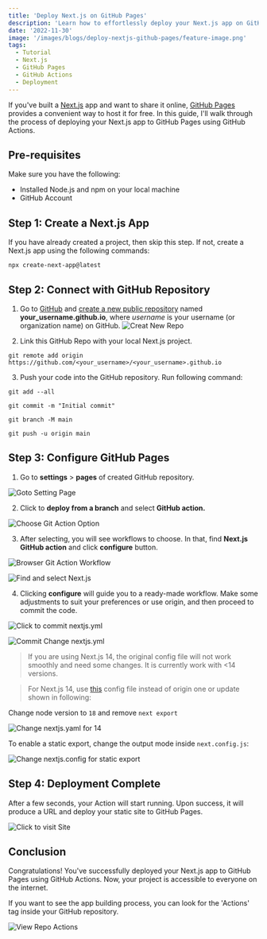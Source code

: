 ```yaml
---
title: 'Deploy Next.js on GitHub Pages'
description: 'Learn how to effortlessly deploy your Next.js app on GitHub Pages using GitHub Actions, ensuring your project is readily accessible online.'
date: '2022-11-30'
image: '/images/blogs/deploy-nextjs-github-pages/feature-image.png'
tags:
  - Tutorial
  - Next.js
  - GitHub Pages
  - GitHub Actions
  - Deployment
---
```


If you've built a [Next.js](https://nextjs.org/) app and want to share it online, [GitHub Pages](https://pages.github.com/) provides a convenient way to host it for free. In this guide, I'll walk through the process of deploying your Next.js app to GitHub Pages using GitHub Actions. 

## Pre-requisites 
Make sure you have the following: 
- Installed Node.js and npm on your local machine
- GitHub Account

## Step 1: Create a Next.js App 

If you have already created a project, then skip this step. 
If not, create a Next.js app using the following commands: 
```
npx create-next-app@latest
```

## Step 2: Connect with GitHub Repository

1. Go to [GitHub](https://github.com/) and [create a new public repository](https://github.com/new) named **your_username.github.io**, where _username_ is your username (or organization name) on GitHub.
![Creat New Repo](/images/blogs/deploy-nextjs-github-pages/create-new-repo.png )

2. Link this GitHub Repo with your local Next.js project. 
```
git remote add origin https://github.com/<your_username>/<your_username>.github.io
```

3. Push your code into the GitHub repository. Run following command:
```
git add --all

git commit -m "Initial commit"

git branch -M main

git push -u origin main
```

## Step 3: Configure GitHub Pages

1. Go to  **settings**  >  **pages** of created GitHub repository.

![Goto Setting Page](/images/blogs/deploy-nextjs-github-pages/goto-setting-page.png)

2. Click to **deploy from a branch** and select **GitHub action.**

![Choose Git Action Option](/images/blogs/deploy-nextjs-github-pages/choose-git-action-option.png)

3. After selecting, you will see workflows to choose. In that, find **Next.js  GitHub action** and click **configure** button.

![Browser Git Action Workflow](/images/blogs/deploy-nextjs-github-pages/browser-git-action-workflow.png)

![Find and select Next.js](/images/blogs/deploy-nextjs-github-pages/find-and-select-nextjs.png)

4. Clicking **configure** will guide you to a ready-made workflow. Make some adjustments to suit your preferences or use origin, and then proceed to commit the code.

![Click to commit nextjs.yml](/images/blogs/deploy-nextjs-github-pages/click-to-commit-next-yml.png)

![Commit Change nextjs.yml](/images/blogs/deploy-nextjs-github-pages/commit-change-next-yml.png)

> If you are using Next.js 14, the original config file will not work smoothly and need some changes. It is currently work with <14 versions. 

>  For Next.js 14, use [this](https://gist.github.com/dev-zha/5a4ae45c7c981aa024dd7d6b269b6cb8) config file instead of origin one or update shown in following:

Change node version to `18` and remove `next export`

![Change nextjs.yaml for 14](/images/blogs/deploy-nextjs-github-pages/change-nextjs-yaml-for-14.png)

To enable a static export, change the output mode inside `next.config.js`:

![Change nextjs.config for static export](/images/blogs/deploy-nextjs-github-pages/change-next-config-for-static-export.png)

## Step 4: Deployment Complete

After a few seconds, your Action will start running. Upon success, it will produce a URL and deploy your static site to GitHub Pages.

![Click to visit Site](/images/blogs/deploy-nextjs-github-pages/click-to-visit-site.png)

## Conclusion

Congratulations! You've successfully deployed your Next.js app to GitHub Pages using GitHub Actions. Now, your project is accessible to everyone on the internet.

If you want to see the app building process, you can look for the 'Actions' tag inside your GitHub repository.

![View Repo Actions](/images/blogs/deploy-nextjs-github-pages/view-repo-actions.png)